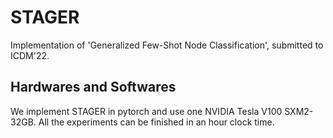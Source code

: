 # STAGER
Implementation of 'Generalized Few-Shot Node Classification', submitted to ICDM'22.

## Hardwares and Softwares
We implement STAGER in pytorch and use one NVIDIA Tesla V100 SXM2-32GB. All the experiments can be finished in an hour clock time.
